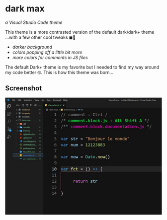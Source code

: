 # dark max
*a Visual Studio Code theme*

This theme is a more contrasted version of the default dark/dark+ theme ...with a few other cool tweaks ◼🌈
* *darker background*
* *colors popping off a little bit more*
* *more colors for comments in JS files*

The default Dark+ theme is my favorite but I needed to find my way around my code better 🤓. This is how this theme was born...

## Screenshot
![screenshot](./screenshot.jpg)
